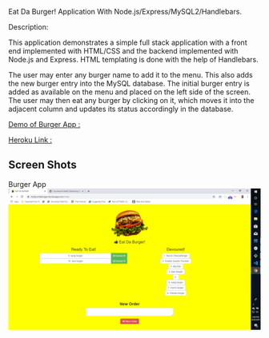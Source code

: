 Eat Da Burger! Application With Node.js/Express/MySQL2/Handlebars.


Description:

This application demonstrates a simple full stack application with a front end implemented with HTML/CSS and the backend implemented with Node.js and Express. HTML templating is done with the help of Handlebars.


The user may enter any burger name to add it to the menu. This also adds the new burger entry into the MySQL database. The initial burger entry is added as available on the menu and placed on the left side of the screen. The user may then eat any burger by clicking on it, which moves it into the adjacent column and updates its status accordingly in the database.


[Demo of Burger App :](https://drive.google.com/file/d/1k4miOq1rV417KXvTZ66QapXl613HK51J/view)


[Heroku Link :](https://myfavoriteburger.herokuapp.com/)

## Screen Shots
Burger App
![Screen shot](.\public\assets\img\burger1.png)


